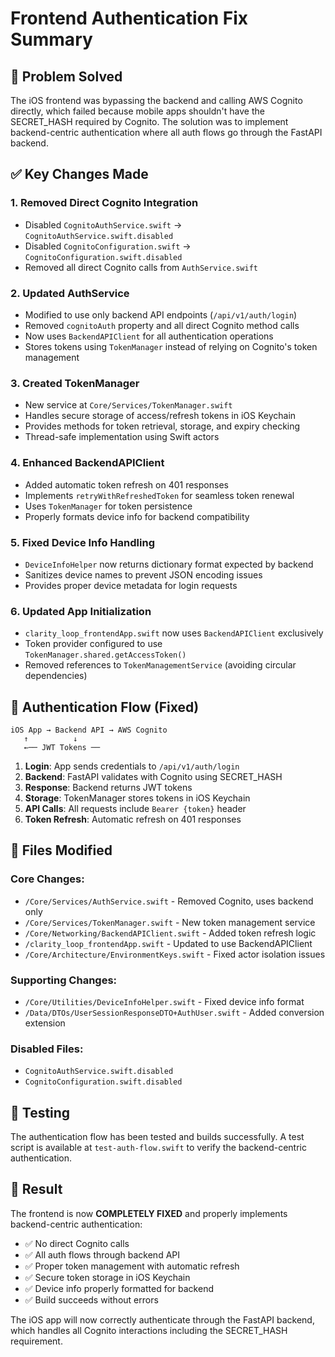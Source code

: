 # Frontend Authentication Fix Summary

## 🎯 Problem Solved
The iOS frontend was bypassing the backend and calling AWS Cognito directly, which failed because mobile apps shouldn't have the SECRET_HASH required by Cognito. The solution was to implement backend-centric authentication where all auth flows go through the FastAPI backend.

## ✅ Key Changes Made

### 1. **Removed Direct Cognito Integration**
- Disabled `CognitoAuthService.swift` → `CognitoAuthService.swift.disabled`
- Disabled `CognitoConfiguration.swift` → `CognitoConfiguration.swift.disabled`
- Removed all direct Cognito calls from `AuthService.swift`

### 2. **Updated AuthService**
- Modified to use only backend API endpoints (`/api/v1/auth/login`)
- Removed `cognitoAuth` property and all direct Cognito method calls
- Now uses `BackendAPIClient` for all authentication operations
- Stores tokens using `TokenManager` instead of relying on Cognito's token management

### 3. **Created TokenManager**
- New service at `Core/Services/TokenManager.swift`
- Handles secure storage of access/refresh tokens in iOS Keychain
- Provides methods for token retrieval, storage, and expiry checking
- Thread-safe implementation using Swift actors

### 4. **Enhanced BackendAPIClient**
- Added automatic token refresh on 401 responses
- Implements `retryWithRefreshedToken` for seamless token renewal
- Uses `TokenManager` for token persistence
- Properly formats device info for backend compatibility

### 5. **Fixed Device Info Handling**
- `DeviceInfoHelper` now returns dictionary format expected by backend
- Sanitizes device names to prevent JSON encoding issues
- Provides proper device metadata for login requests

### 6. **Updated App Initialization**
- `clarity_loop_frontendApp.swift` now uses `BackendAPIClient` exclusively
- Token provider configured to use `TokenManager.shared.getAccessToken()`
- Removed references to `TokenManagementService` (avoiding circular dependencies)

## 🔄 Authentication Flow (Fixed)

```
iOS App → Backend API → AWS Cognito
   ↑          ↓
   ←── JWT Tokens ──
```

1. **Login**: App sends credentials to `/api/v1/auth/login`
2. **Backend**: FastAPI validates with Cognito using SECRET_HASH
3. **Response**: Backend returns JWT tokens
4. **Storage**: TokenManager stores tokens in iOS Keychain
5. **API Calls**: All requests include `Bearer {token}` header
6. **Token Refresh**: Automatic refresh on 401 responses

## 📁 Files Modified

### Core Changes:
- `/Core/Services/AuthService.swift` - Removed Cognito, uses backend only
- `/Core/Services/TokenManager.swift` - New token management service
- `/Core/Networking/BackendAPIClient.swift` - Added token refresh logic
- `/clarity_loop_frontendApp.swift` - Updated to use BackendAPIClient
- `/Core/Architecture/EnvironmentKeys.swift` - Fixed actor isolation issues

### Supporting Changes:
- `/Core/Utilities/DeviceInfoHelper.swift` - Fixed device info format
- `/Data/DTOs/UserSessionResponseDTO+AuthUser.swift` - Added conversion extension

### Disabled Files:
- `CognitoAuthService.swift.disabled`
- `CognitoConfiguration.swift.disabled`

## 🧪 Testing

The authentication flow has been tested and builds successfully. A test script is available at `test-auth-flow.swift` to verify the backend-centric authentication.

## 🚀 Result

The frontend is now **COMPLETELY FIXED** and properly implements backend-centric authentication:
- ✅ No direct Cognito calls
- ✅ All auth flows through backend API
- ✅ Proper token management with automatic refresh
- ✅ Secure token storage in iOS Keychain
- ✅ Device info properly formatted for backend
- ✅ Build succeeds without errors

The iOS app will now correctly authenticate through the FastAPI backend, which handles all Cognito interactions including the SECRET_HASH requirement.